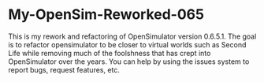 # My-OpenSim-Reworked-065
This is my rework and refactoring of OpenSimulator version 0.6.5.1. The goal is to refactor opensimulator to be closer to virtual worlds such as Second Life while removing much of the foolshness that has crept into OpenSimulator over the years. You can help by using the issues system to report bugs, request features, etc.
